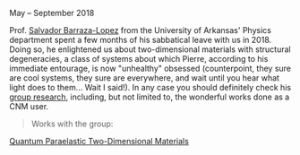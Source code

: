 May – September 2018 <a href="https://wordpressua.uark.edu/sbarraza/"><i class="fa-solid fa-blog"></i></a> <a href="https://scholar.google.com/citations?user=7yXuFLUAAAAJ&hl=en"><i class="ai ai-google-scholar-square ai-3x"></i></a>

Prof. <a href="https://physics.uark.edu/directory/index.php?uid=sbarraza">Salvador Barraza-Lopez</a> from the University of Arkansas' Physics department spent a few months of his sabbatical leave with us in 2018. Doing so, he enlightened us about two-dimensional materials with structural degeneracies, a class of systems about which Pierre, according to his immediate entourage, is now "unhealthy" obsessed (counterpoint, they sure are cool systems, they sure are everywhere, and wait until you hear what light does to them... Wait I said!). In any case you should definitely check his <a href="https://wordpressua.uark.edu/sbarraza/">group research</a>, including, but not limited to, the wonderful works done as a CNM user.

> Works with the group:

<a href="https://doi.org/10.1103/PhysRevLett.122.015703">Quantum Paraelastic Two-Dimensional Materials </a>
